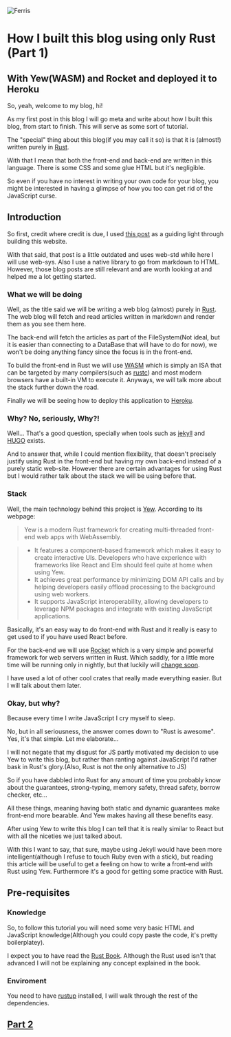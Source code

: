 ![Ferris](articles/img/cuddlyferris.svg#portrait)

# How I built this blog using only Rust (Part 1)
## With Yew(WASM) and Rocket and deployed it to Heroku

So, yeah, welcome to my blog, hi!

As my first post in this blog I will go meta and write about how I built this blog, from start to finish. This will serve as some sort of tutorial.

The "special" thing about this blog(if you may call it so) is that it is (almost!) written purely in [Rust](https://www.rust-lang.org/).

With that I mean that both the front-end and back-end are written in this language. There is some CSS and some glue HTML but it's negligible. 

So even if you have no interest in writing your own code for your blog, you might be interested in having a glimpse of how you too can get rid of the JavaScript curse.

## Introduction

So first, credit where credit is due, I used [this post](https://www.steadylearner.com/blog/read/How-to-render-blog-posts-with-Rust-Yew-mounted-API) as a guiding light through building this website.

With that said, that post is a little outdated and uses web-std while here I will use web-sys. Also I use a native library to go from markdown to HTML. However, those blog posts are still relevant and are worth looking at and helped me a lot getting started.

### What we will be doing

Well, as the title said we will be writing a web blog (almost) purely in [Rust](https://www.rust-lang.org/). The web blog will fetch and read articles written in markdown and render them as you see them here.

The back-end will fetch the articles as part of the FileSystem(Not ideal, but it is easier than connecting to a DataBase that will have to do for now), we won't be doing anything fancy since the focus is in the front-end.

To build the front-end in Rust we will use [WASM](https://webassembly.org/) which is simply an ISA that can be targeted by many compilers(such as [rustc](https://doc.rust-lang.org/rustc/index.html)) and most modern browsers have a built-in VM to execute it. Anyways, we will talk more about the stack further down the road.

Finally we will be seeing how to deploy this application to [Heroku](https://heroku.com/).

### Why? No, seriously, Why?!

Well... That's a good question, specially when tools such as [jekyll](https://jekyllrb.com/) and [HUGO](https://gohugo.io/) exists.

And to answer that, while I could mention flexibility, that doesn't precisely justify using Rust in the front-end but having my own back-end instead of a purely static web-site. However there are certain advantages for using Rust but I would rather talk about the stack we will be using before that.

### Stack

Well, the main technology behind this project is [Yew](https://yew.rs/). According to its webpage:

> Yew is a modern Rust framework for creating multi-threaded front-end web apps with WebAssembly.

>  * It features a component-based framework which makes it easy to create interactive UIs. Developers who have experience with frameworks like React and Elm should feel quite at home when using Yew.
>  * It achieves great performance by minimizing DOM API calls and by helping developers easily offload processing to the background using web workers.
>  * It supports JavaScript interoperability, allowing developers to leverage NPM packages and integrate with existing JavaScript applications.

Basically, it's an easy way to do front-end with Rust and it really is easy to get used to if you have used React before.

For the back-end we will use [Rocket](https://rocket.rs/) which is a very simple and powerful framework for web servers written in Rust. Which saddly, for a little more time will be running only in nightly, but that luckily will [change soon](https://github.com/SergioBenitez/Rocket/issues/19).

I have used a lot of other cool crates that really made everything easier. But I will talk about them later.

### Okay, but why?

Because every time I write JavaScript I cry myself to sleep.

No, but in all seriousness, the answer comes down to "Rust is awesome". Yes, it's that simple. Let me elaborate...

I will not negate that my disgust for JS partly motivated my decision to use Yew to write this blog, but rather than ranting against JavaScript I'd rather bask in Rust's glory.(Also, Rust is not the only alternative to JS)

So if you have dabbled into Rust for any amount of time you probably know about the guarantees, strong-typing, memory safety, thread safety, borrow checker, etc...

All these things, meaning having both static and dynamic guarantees make front-end more bearable. And Yew makes having all these benefits easy.

After using Yew to write this blog I can tell that it is really similar to React but with all the niceties we just talked about. 

With this I want to say, that sure, maybe using Jekyll would have been more intelligent(although I refuse to touch Ruby even with a stick), but reading this article will be useful to get a feeling on how to write a front-end with Rust using Yew. Furthermore it's a good for getting some practice with Rust.

## Pre-requisites

### Knowledge

So, to follow this tutorial you will need some very basic HTML and JavaScript knowledge(Although you could copy paste the code, it's pretty boilerplatey).

I expect you to have read the [Rust Book](https://doc.rust-lang.org/stable/book/). Although the Rust used isn't that advanced I will not be explaining any concept explained in the book.

### Enviroment

You need to have [rustup](https://rustup.rs/) installed, I will walk through the rest of the dependencies.


## [Part 2](#articles/1_how_to_create_a_blog_with_yew(wasm)_rocket_and_deploy_it_to_heroku(part_2).md)
